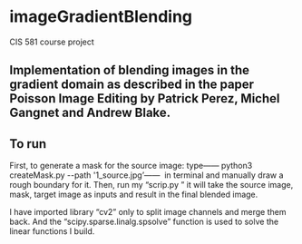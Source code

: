 # imageGradientBlending
CIS 581 course project

## Implementation of blending images in the gradient domain as described in the paper Poisson Image Editing by Patrick Perez, Michel Gangnet and Andrew Blake.

## To run

First, to generate a mask for the source image: type—— python3 createMask.py --path '1_source.jpg’——  in terminal and manually draw a rough boundary for it. Then, run my “scrip.py ” it will take the source image, mask, target image as inputs and  result in the final blended image.

I have imported library “cv2” only to split image channels and merge them back.
And the “scipy.sparse.linalg.spsolve” function is used to solve the linear functions I build.


